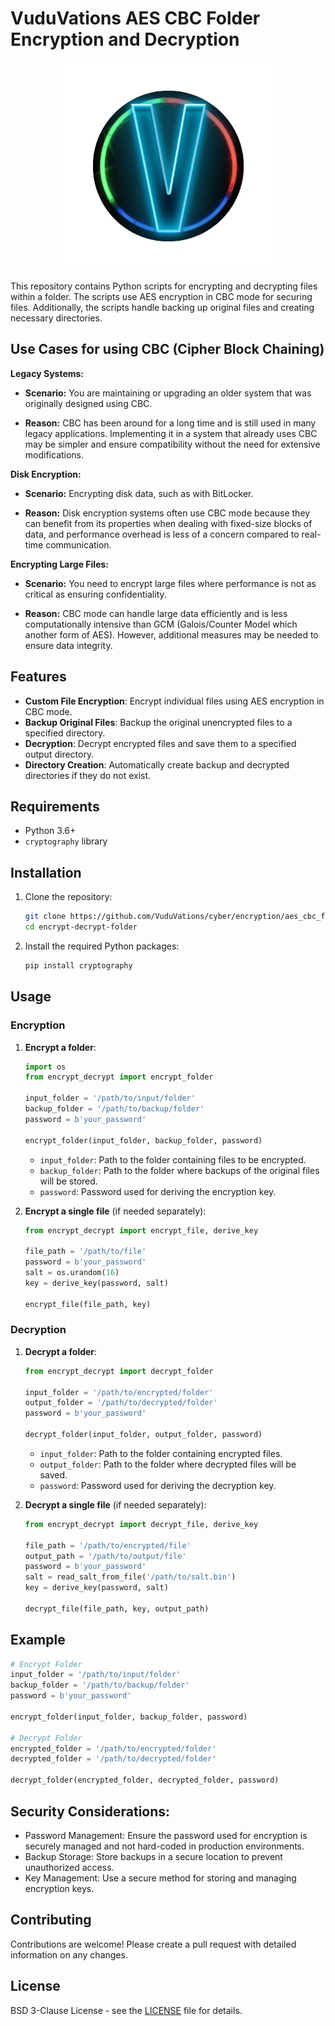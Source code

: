 # VuduVations AES CBC Folder Encryption and Decryption

<div align="center">
  <img src="images/logo.png" alt="CBA SMB Logo" height="333px">
</div>

This repository contains Python scripts for encrypting and decrypting files within a folder. The scripts use AES encryption in CBC mode for securing files. Additionally, the scripts handle backing up original files and creating necessary directories.

## Use Cases for using CBC (Cipher Block Chaining)

**Legacy Systems:**

  - **Scenario:** You are maintaining or upgrading an older system that was originally designed using CBC.

  - **Reason:** CBC has been around for a long time and is still used in many legacy applications. Implementing it in a system that already uses CBC may be simpler and ensure compatibility without the need for extensive modifications.

**Disk Encryption:**

  - **Scenario:** Encrypting disk data, such as with BitLocker.

  - **Reason:** Disk encryption systems often use CBC mode because they can benefit from its properties when dealing with fixed-size blocks of data, and performance overhead is less of a concern compared to real-time communication.

**Encrypting Large Files:**

  - **Scenario:** You need to encrypt large files where performance is not as critical as ensuring confidentiality.

  - **Reason:** CBC mode can handle large data efficiently and is less computationally intensive than GCM (Galois/Counter Model which another form of AES). However, additional measures may be needed to ensure data integrity.

## Features

  - **Custom File Encryption**: Encrypt individual files using AES encryption in CBC mode.
  - **Backup Original Files**: Backup the original unencrypted files to a specified directory.
  - **Decryption**: Decrypt encrypted files and save them to a specified output directory.
  - **Directory Creation**: Automatically create backup and decrypted directories if they do not exist.

## Requirements

- Python 3.6+
- `cryptography` library

## Installation

1. Clone the repository:
    ```bash
    git clone https://github.com/VuduVations/cyber/encryption/aes_cbc_folder/encrypt-decrypt-folder.git
    cd encrypt-decrypt-folder
    ```

2. Install the required Python packages:
    ```bash
    pip install cryptography
    ```

## Usage

### Encryption

1. **Encrypt a folder**:
    ```python
    import os
    from encrypt_decrypt import encrypt_folder
    
    input_folder = '/path/to/input/folder'
    backup_folder = '/path/to/backup/folder'
    password = b'your_password'

    encrypt_folder(input_folder, backup_folder, password)
    ```

    - `input_folder`: Path to the folder containing files to be encrypted.
    - `backup_folder`: Path to the folder where backups of the original files will be stored.
    - `password`: Password used for deriving the encryption key.

2. **Encrypt a single file** (if needed separately):
    ```python
    from encrypt_decrypt import encrypt_file, derive_key
    
    file_path = '/path/to/file'
    password = b'your_password'
    salt = os.urandom(16)
    key = derive_key(password, salt)
    
    encrypt_file(file_path, key)
    ```

### Decryption

1. **Decrypt a folder**:
    ```python
    from encrypt_decrypt import decrypt_folder

    input_folder = '/path/to/encrypted/folder'
    output_folder = '/path/to/decrypted/folder'
    password = b'your_password'

    decrypt_folder(input_folder, output_folder, password)
    ```

    - `input_folder`: Path to the folder containing encrypted files.
    - `output_folder`: Path to the folder where decrypted files will be saved.
    - `password`: Password used for deriving the decryption key.

2. **Decrypt a single file** (if needed separately):
    ```python
    from encrypt_decrypt import decrypt_file, derive_key

    file_path = '/path/to/encrypted/file'
    output_path = '/path/to/output/file'
    password = b'your_password'
    salt = read_salt_from_file('/path/to/salt.bin')
    key = derive_key(password, salt)

    decrypt_file(file_path, key, output_path)
    ```

## Example

```python
# Encrypt Folder
input_folder = '/path/to/input/folder'
backup_folder = '/path/to/backup/folder'
password = b'your_password'

encrypt_folder(input_folder, backup_folder, password)

# Decrypt Folder
encrypted_folder = '/path/to/encrypted/folder'
decrypted_folder = '/path/to/decrypted/folder'

decrypt_folder(encrypted_folder, decrypted_folder, password)
```

## Security Considerations:
  - Password Management: Ensure the password used for encryption is securely managed and not hard-coded in production environments.
  - Backup Storage: Store backups in a secure location to prevent unauthorized access.
  - Key Management: Use a secure method for storing and managing encryption keys.

## Contributing
Contributions are welcome! Please create a pull request with detailed information on any changes.

## License
BSD 3-Clause License - see the [LICENSE](License.md) file for details.
